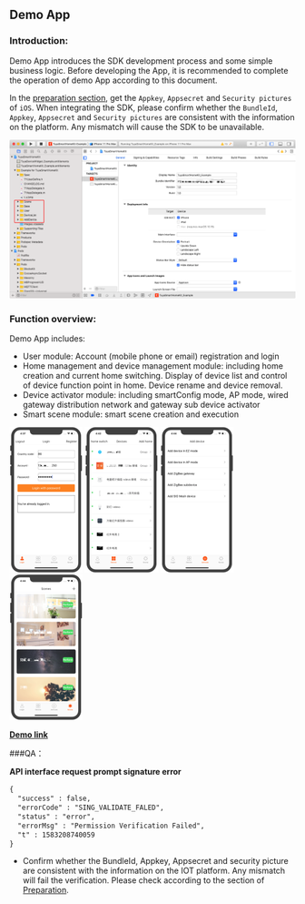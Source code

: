 ## Demo App

### Introduction:

Demo App introduces the SDK development process and some simple business logic. Before developing the App, it is recommended to complete the operation of demo App according to this document.

In the [preparation section](/resource/Preparation.html), get the `Appkey`, `Appsecret` and `Security pictures` of `iOS`. When integrating the SDK, please confirm whether the `BundleId`, `Appkey`, `Appsecret` and `Security pictures` are consistent with the information on the platform. Any mismatch will cause the SDK to be unavailable.

<img src="./images/ios-sdk-demo-xcode.png" alt="image-20200302180605130" style="zoom:67%;" />



### Function overview:

Demo App includes:

- User module: Account (mobile phone or email) registration and login
- Home management and device management module: including home creation and current home switching. Display of device list and control of device function point in home. Device rename and device removal.
- Device activator module: including smartConfig mode, AP mode, wired gateway distribution network and gateway sub device activator
- Smart scene module: smart scene creation and execution


<div align=left><img src="./images/ios-sdk-demo-user.jpg" style="zoom:25%;" />
	<img src="./images/ios-sdk-demo-devlist.jpg" style="zoom:25%;" />
  <img src="./images/ios-sdk-demo-activator.jpg" style="zoom:25%;" />
  <img src="./images/ios-sdk-demo-scene.jpg" style="zoom:25%;" />


**[Demo link](https://github.com/TuyaInc/tuyasmart_home_ios_sdk)**



###QA：

**API interface request prompt signature error**

```objc
{
  "success" : false,
  "errorCode" : "SING_VALIDATE_FALED",
  "status" : "error",
  "errorMsg" : "Permission Verification Failed",
  "t" : 1583208740059
}
```

* Confirm whether the BundleId, Appkey, Appsecret and security picture are consistent with the information on the IOT platform. Any mismatch will fail the verification. Please check according to the section of [Preparation](/resource/Preparation.md).

